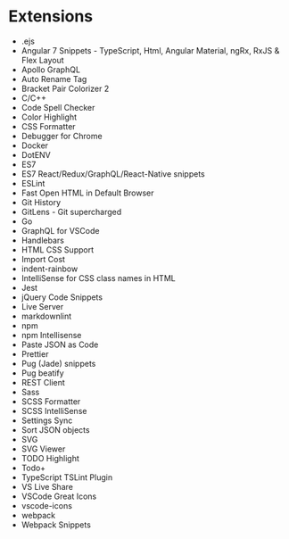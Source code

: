 # Extensions

- .ejs
- Angular 7 Snippets - TypeScript, Html, Angular Material, ngRx, RxJS & Flex Layout
- Apollo GraphQL
- Auto Rename Tag
- Bracket Pair Colorizer 2
- C/C++
- Code Spell Checker
- Color Highlight
- CSS Formatter
- Debugger for Chrome
- Docker
- DotENV
- ES7
- ES7 React/Redux/GraphQL/React-Native snippets
- ESLint
- Fast Open HTML in Default Browser
- Git History
- GitLens - Git supercharged
- Go
- GraphQL for VSCode
- Handlebars
- HTML CSS Support
- Import Cost
- indent-rainbow
- IntelliSense for CSS class names in HTML
- Jest
- jQuery Code Snippets
- Live Server
- markdownlint
- npm
- npm Intellisense
- Paste JSON as Code
- Prettier
- Pug (Jade) snippets
- Pug beatify
- REST Client
- Sass
- SCSS Formatter
- SCSS IntelliSense
- Settings Sync
- Sort JSON objects
- SVG
- SVG Viewer
- TODO Highlight
- Todo+
- TypeScript TSLint Plugin
- VS Live Share
- VSCode Great Icons
- vscode-icons
- webpack
- Webpack Snippets
